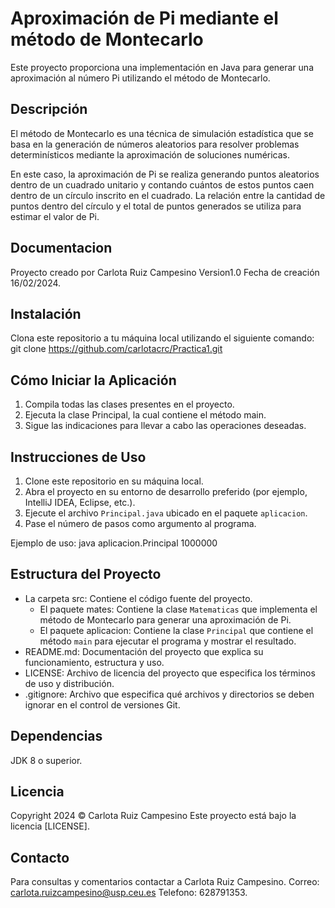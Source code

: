 # Aproximación de Pi mediante el método de Montecarlo

Este proyecto proporciona una implementación en Java para generar una aproximación al número Pi utilizando el método de Montecarlo.

## Descripción

El método de Montecarlo es una técnica de simulación estadística que se basa en la generación de números aleatorios para resolver problemas determinísticos mediante la aproximación de soluciones numéricas.

En este caso, la aproximación de Pi se realiza generando puntos aleatorios dentro de un cuadrado unitario y contando cuántos de estos puntos caen dentro de un círculo inscrito en el cuadrado. La relación entre la cantidad de puntos dentro del círculo y el total de puntos generados se utiliza para estimar el valor de Pi.

## Documentacion
Proyecto creado por Carlota Ruiz Campesino Version1.0 Fecha de creación 16/02/2024.

## Instalación
Clona este repositorio a tu máquina local utilizando el siguiente comando:
git clone https://github.com/carlotacrc/Practica1.git

## Cómo Iniciar la Aplicación
1. Compila todas las clases presentes en el proyecto.
2. Ejecuta la clase Principal, la cual contiene el método main.
3. Sigue las indicaciones para llevar a cabo las operaciones deseadas.

## Instrucciones de Uso

1. Clone este repositorio en su máquina local.
2. Abra el proyecto en su entorno de desarrollo preferido (por ejemplo, IntelliJ IDEA, Eclipse, etc.).
3. Ejecute el archivo `Principal.java` ubicado en el paquete `aplicacion`.
4. Pase el número de pasos como argumento al programa.

Ejemplo de uso:
java aplicacion.Principal 1000000

## Estructura del Proyecto

- La carpeta src: Contiene el código fuente del proyecto.
  - El paquete mates: Contiene la clase `Matematicas` que implementa el método de Montecarlo para generar una aproximación de Pi.
  - El paquete aplicacion: Contiene la clase `Principal` que contiene el método `main` para ejecutar el programa y mostrar el resultado.
- README.md: Documentación del proyecto que explica su funcionamiento, estructura y uso.
- LICENSE: Archivo de licencia del proyecto que especifica los términos de uso y distribución.
- .gitignore: Archivo que especifica qué archivos y directorios se deben ignorar en el control de versiones Git.

## Dependencias

JDK 8 o superior.

## Licencia

Copyright 2024 © Carlota Ruiz Campesino Este proyecto está bajo la licencia [LICENSE].

## Contacto

Para consultas y comentarios contactar a Carlota Ruiz Campesino. Correo: carlota.ruizcampesino@usp.ceu.es Telefono: 628791353.